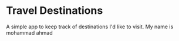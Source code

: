 # Travel Destinations

A simple app to keep track of destinations I'd like to visit.
My name is mohammad ahmad